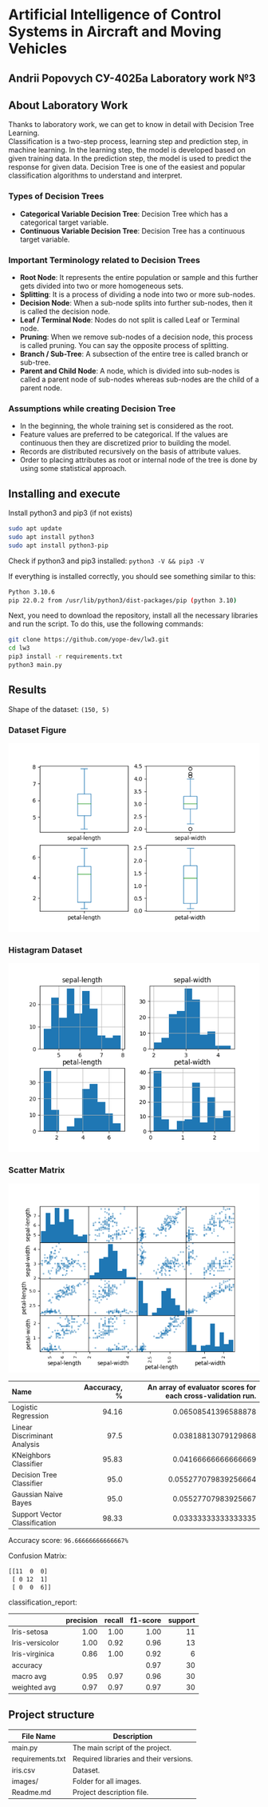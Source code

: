 # Artificial Intelligence of Control Systems in Aircraft and Moving Vehicles

## **Andrii Popovych** СУ-402Ба Laboratory work №3

## About Laboratory Work

Thanks to laboratory work, we can get to know in detail with Decision Tree Learning.\
Classification is a two-step process, learning step and prediction step, in machine learning. In the learning step, the model is developed based on given training data. In the prediction step, the model is used to predict the response for given data. Decision Tree is one of the easiest and popular classification algorithms to understand and interpret.

### **Types of Decision Trees**

- **Categorical Variable Decision Tree**: Decision Tree which has a categorical target variable.
- **Continuous Variable Decision Tree**: Decision Tree has a continuous target variable.

### **Important Terminology related to Decision Trees**

- **Root Node**: It represents the entire population or sample and this further gets divided into two or more homogeneous sets.
- **Splitting**: It is a process of dividing a node into two or more sub-nodes.
- **Decision Node**: When a sub-node splits into further sub-nodes, then it is called the decision node.
- **Leaf / Terminal Node**: Nodes do not split is called Leaf or Terminal node.
- **Pruning**: When we remove sub-nodes of a decision node, this process is called pruning. You can say the opposite process of splitting.
- **Branch / Sub-Tree**: A subsection of the entire tree is called branch or sub-tree.
- **Parent and Child Node**: A node, which is divided into sub-nodes is called a parent node of sub-nodes whereas sub-nodes are the child of a parent node.

### **Assumptions while creating Decision Tree**

- In the beginning, the whole training set is considered as the root.
- Feature values are preferred to be categorical. If the values are continuous then they are discretized prior to building the model.
- Records are distributed recursively on the basis of attribute values.
- Order to placing attributes as root or internal node of the tree is done by using some statistical approach.

## Installing and execute

Install python3 and pip3 (if not exists)

```bash
sudo apt update
sudo apt install python3
sudo apt install python3-pip
```

Check if python3 and pip3 installed: ```python3 -V && pip3 -V```

If everything is installed correctly, you should see something similar to this:

```bash
Python 3.10.6
pip 22.0.2 from /usr/lib/python3/dist-packages/pip (python 3.10)
```

Next, you need to download the repository, install all the necessary libraries and run the script.
To do this, use the following commands:

```bash
git clone https://github.com/yope-dev/lw3.git
cd lw3
pip3 install -r requirements.txt
python3 main.py
```

## Results

Shape of the dataset: `(150, 5)`

### Dataset Figure

![Dataset Figure](./images/dataset_figure.png "Dataset Figure")

### Histagram Dataset

![Dataset Figure](./images/histagram_dataset.png "Dataset Figure")

### Scatter Matrix

![Dataset Figure](./images/scatter_matrix_dataset.png "Dataset Figure")

| Name                          | Aaccuracy, % | An array of evaluator scores for each cross-validation run. |
 :---            |    ----: |   ---: |
| Logistic Regression           | 94.16        | 0.06508541396588878                                                    |
| Linear Discriminant Analysis  | 97.5         | 0.03818813079129868                                                    |
| KNeighbors Classifier         | 95.83        | 0.04166666666666669                                                    |
| Decision Tree Classifier      | 95.0         | 0.055277079839256664                                                   |
| Gaussian Naive Bayes          | 95.0         | 0.05527707983925667                                                    |
| Support Vector Classification | 98.33        | 0.03333333333333335                                                    |

Accuracy score: `96.66666666666667%`

Confusion Matrix:

```text
[[11  0  0]
 [ 0 12  1]
 [ 0  0  6]]
```

classification_report:

|                 | precision | recall | f1-score | support |
| :---            |     ----: |   ---: |      ---:|   ---:  |
| Iris-setosa     | 1.00      | 1.00   | 1.00     | 11      |
| Iris-versicolor | 1.00      | 0.92   | 0.96     | 13      |
| Iris-virginica  | 0.86      | 1.00   | 0.92     | 6       |
| accuracy        |           |        | 0.97     | 30      |
| macro avg       | 0.95      | 0.97   | 0.96     | 30      |
| weighted avg    | 0.97      | 0.97   | 0.97     | 30      |

## Project structure

| File Name        | Description                           |
|------------------|---------------------------------------|
| main.py          | The main script of the project.       |
| requirements.txt | Required libraries and their versions.|
| iris.csv         | Dataset.                              |
| images/          | Folder for all images.                |
| Readme.md        | Project description file.             |

